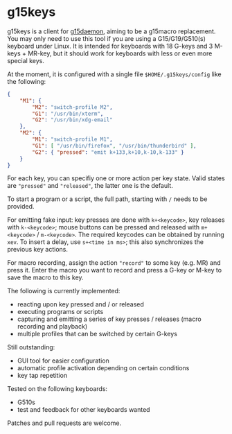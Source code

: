 # g15keys

g15keys is a client for [g15daemon](http://sourceforge.net/projects/g15daemon/), aiming to be a g15macro replacement. You may only need to use this tool if you are using a G15/G19/G510(s) keyboard under Linux. It is intended for keyboards with 18 G-keys and 3 M-keys + MR-key, but it should work for keyboards with less or even more special keys.

At the moment, it is configured with a single file `$HOME/.g15keys/config` like the following:
```json
{
    "M1": {
        "M2": "switch-profile M2",
        "G1": "/usr/bin/xterm",
        "G2": "/usr/bin/xdg-email"
    },
    "M2": {
        "M1": "switch-profile M1",
        "G1": [ "/usr/bin/firefox", "/usr/bin/thunderbird" ],
        "G2": { "pressed": "emit k+133,k+10,k-10,k-133" }
    }
}
```

For each key, you can specifiy one or more action per key state. Valid states are `"pressed"` and `"released"`, the latter one is the default.

To start a program or a script, the full path, starting with `/` needs to be provided.

For emitting fake input: key presses are done with `k+<keycode>`, key releases with `k-<keycode>`; mouse buttons can be pressed and released with `m+<keycode>` / `m-<keycode>`. The required keycodes can be obtained by running `xev`. To insert a delay, use `s+<time in ms>`; this also synchronizes the previous key actions.

For macro recording, assign the action `"record"` to some key (e.g. MR) and press it. Enter the macro you want to record and press a G-key or M-key to save the macro to this key.

The following is currently implemented:
* reacting upon key pressed and / or released
* executing programs or scripts
* capturing and emitting a series of key presses / releases (macro recording and playback)
* multiple profiles that can be switched by certain G-keys

Still outstanding:
* GUI tool for easier configuration
* automatic profile activation depending on certain conditions
* key tap repetition

Tested on the following keyboards:
* G510s
* test and feedback for other keyboards wanted

Patches and pull requests are welcome.
